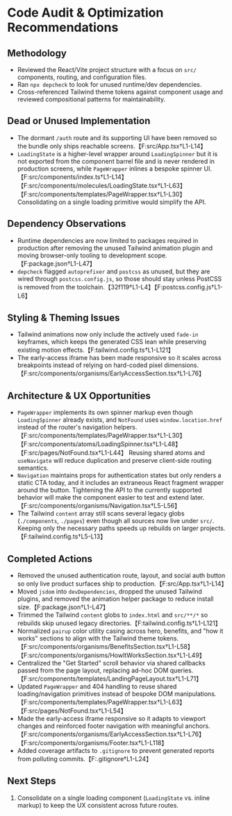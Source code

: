# Code Audit & Optimization Recommendations

## Methodology
- Reviewed the React/Vite project structure with a focus on `src/` components, routing, and configuration files.
- Ran `npx depcheck` to look for unused runtime/dev dependencies.
- Cross-referenced Tailwind theme tokens against component usage and reviewed compositional patterns for maintainability.

## Dead or Unused Implementation
- The dormant `/auth` route and its supporting UI have been removed so the bundle only ships reachable screens.【F:src/App.tsx†L1-L14】
- `LoadingState` is a higher-level wrapper around `LoadingSpinner` but it is not exported from the component barrel file and is never rendered in production screens, while `PageWrapper` inlines a bespoke spinner UI.【F:src/components/index.ts†L1-L14】【F:src/components/molecules/LoadingState.tsx†L1-L63】【F:src/components/templates/PageWrapper.tsx†L1-L30】 Consolidating on a single loading primitive would simplify the API.

## Dependency Observations
- Runtime dependencies are now limited to packages required in production after removing the unused Tailwind animation plugin and moving browser-only tooling to development scope.【F:package.json†L1-L47】
- `depcheck` flagged `autoprefixer` and `postcss` as unused, but they are wired through `postcss.config.js`, so those should stay unless PostCSS is removed from the toolchain.【32f119†L1-L4】【F:postcss.config.js†L1-L6】

## Styling & Theming Issues
- Tailwind animations now only include the actively used `fade-in` keyframes, which keeps the generated CSS lean while preserving existing motion effects.【F:tailwind.config.ts†L1-L121】
- The early-access iframe has been made responsive so it scales across breakpoints instead of relying on hard-coded pixel dimensions.【F:src/components/organisms/EarlyAccessSection.tsx†L1-L76】

## Architecture & UX Opportunities
- `PageWrapper` implements its own spinner markup even though `LoadingSpinner` already exists, and `NotFound` uses `window.location.href` instead of the router's navigation helpers.【F:src/components/templates/PageWrapper.tsx†L1-L30】【F:src/components/atoms/LoadingSpinner.tsx†L1-L48】【F:src/pages/NotFound.tsx†L1-L44】 Reusing shared atoms and `useNavigate` will reduce duplication and preserve client-side routing semantics.
- `Navigation` maintains props for authentication states but only renders a static CTA today, and it includes an extraneous React fragment wrapper around the button. Tightening the API to the currently supported behavior will make the component easier to test and extend later.【F:src/components/organisms/Navigation.tsx†L5-L56】
- The Tailwind `content` array still scans several legacy globs (`./components`, `./pages`) even though all sources now live under `src/`. Keeping only the necessary paths speeds up rebuilds on larger projects.【F:tailwind.config.ts†L5-L13】

## Completed Actions
- Removed the unused authentication route, layout, and social auth button so only live product surfaces ship to production.【F:src/App.tsx†L1-L14】
- Moved `jsdom` into `devDependencies`, dropped the unused Tailwind plugins, and removed the animation helper package to reduce install size.【F:package.json†L1-L47】
- Trimmed the Tailwind `content` globs to `index.html` and `src/**/*` so rebuilds skip unused legacy directories.【F:tailwind.config.ts†L1-L121】
- Normalized `pairup` color utility casing across hero, benefits, and "how it works" sections to align with the Tailwind theme tokens.【F:src/components/organisms/BenefitsSection.tsx†L1-L58】【F:src/components/organisms/HowItWorksSection.tsx†L1-L49】
- Centralized the "Get Started" scroll behavior via shared callbacks passed from the page layout, replacing ad-hoc DOM queries.【F:src/components/templates/LandingPageLayout.tsx†L1-L71】
- Updated `PageWrapper` and 404 handling to reuse shared loading/navigation primitives instead of bespoke DOM manipulations.【F:src/components/templates/PageWrapper.tsx†L1-L63】【F:src/pages/NotFound.tsx†L1-L54】
- Made the early-access iframe responsive so it adapts to viewport changes and reinforced footer navigation with meaningful anchors.【F:src/components/organisms/EarlyAccessSection.tsx†L1-L76】【F:src/components/organisms/Footer.tsx†L1-L118】
- Added coverage artifacts to `.gitignore` to prevent generated reports from polluting commits.【F:.gitignore†L1-L24】

## Next Steps
1. Consolidate on a single loading component (`LoadingState` vs. inline markup) to keep the UX consistent across future routes.
